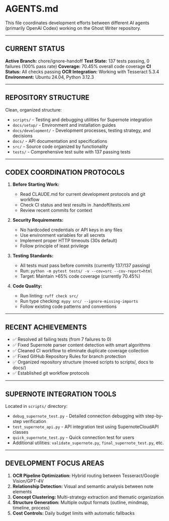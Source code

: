 # AGENTS.md

This file coordinates development efforts between different AI agents (primarily OpenAI Codex) working on the Ghost Writer repository.

---

## CURRENT STATUS

**Active Branch:** chore/ignore-handoff
**Test State:** 137 tests passing, 0 failures (100% pass rate)
**Coverage:** 70.45% overall code coverage
**CI Status:** All checks passing
**OCR Integration:** Working with Tesseract 5.3.4
**Environment:** Ubuntu 24.04, Python 3.12.3

---

## REPOSITORY STRUCTURE

Clean, organized structure:
- `scripts/` - Testing and debugging utilities for Supernote integration
- `docs/setup/` - Environment and installation guides
- `docs/development/` - Development processes, testing strategy, and decisions
- `docs/` - API documentation and specifications
- `src/` - Source code organized by functionality
- `tests/` - Comprehensive test suite with 137 passing tests

---

## CODEX COORDINATION PROTOCOLS

1. **Before Starting Work:**
   - Read CLAUDE.md for current development protocols and git workflow
   - Check CI status and test results in .handoff/tests.xml
   - Review recent commits for context

2. **Security Requirements:**
   - No hardcoded credentials or API keys in any files
   - Use environment variables for all secrets
   - Implement proper HTTP timeouts (30s default)
   - Follow principle of least privilege

3. **Testing Standards:**
   - All tests must pass before commits (currently 137/137 passing)
   - Run: `python -m pytest tests/ -v --cov=src --cov-report=html`
   - Target: Maintain >65% code coverage (currently 70.45%)

4. **Code Quality:**
   - Run linting: `ruff check src/`
   - Run type checking: `mypy src/ --ignore-missing-imports`
   - Follow existing code patterns and conventions

---

## RECENT ACHIEVEMENTS

- ✅ Resolved all failing tests (from 7 failures to 0)
- ✅ Fixed Supernote parser content detection with smart algorithms
- ✅ Cleaned CI workflow to eliminate duplicate coverage collection
- ✅ Fixed GitHub Repository Rules for branch protection
- ✅ Organized repository structure (moved scripts to scripts/, docs to docs/)
- ✅ Established git workflow protocols

---

## SUPERNOTE INTEGRATION TOOLS

Located in `scripts/` directory:
- `debug_supernote_test.py` - Detailed connection debugging with step-by-step verification
- `test_supernote_api.py` - API integration test using SupernoteCloudAPI classes
- `quick_supernote_test.py` - Quick connection test for users
- Additional utilities: `validate_supernote.py`, `final_supernote_test.py`, etc.

---

## DEVELOPMENT FOCUS AREAS

1. **OCR Pipeline Optimization:** Hybrid routing between Tesseract/Google Vision/GPT-4V
2. **Relationship Detection:** Visual and semantic analysis between note elements
3. **Concept Clustering:** Multi-strategy extraction and thematic organization
4. **Structure Generation:** Multiple output formats (outline, mindmap, timeline, process)
5. **Cost Controls:** Daily budget limits with automatic fallbacks


